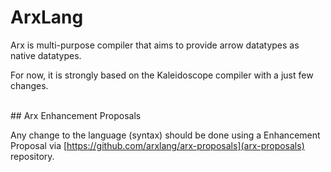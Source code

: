 # ArxLang

Arx is multi-purpose compiler that aims to provide arrow datatypes as native datatypes.

For now, it is strongly based on the Kaleidoscope compiler with a just few changes.</p>

<br/>
## Arx Enhancement Proposals

Any change to the language (syntax) should be done using a Enhancement Proposal
via [https://github.com/arxlang/arx-proposals](arx-proposals) repository.
